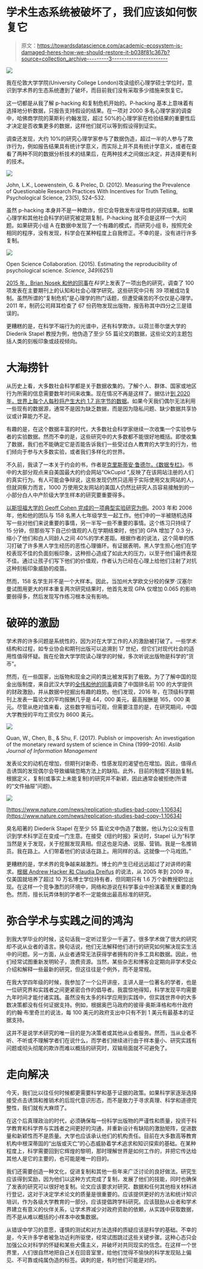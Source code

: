 # 学术生态系统被破坏了，我们应该如何恢复它

> 原文：<https://towardsdatascience.com/academic-ecosystem-is-damaged-heres-how-we-should-restore-it-b038f81c367b?source=collection_archive---------3----------------------->

![](img/707ae2b16fe5fc53f55f43f8bd5ab5b8.png)

我在伦敦大学学院(University College London)攻读组织心理学硕士学位时，意识到学术界的生态系统遭到了破坏，而目前我们没有采取多少措施来恢复它。

这一切都是从我了解 p-hacking 和复制危机开始的。P-hacking 基本上意味着有选择地分析数据，只报告支持假设的结果。在一项对 2000 多名心理学家的调查中，哈佛商学院的莱斯利·约翰发现，超过 50%的心理学家在检验结果的重要性后才决定是否收集更多的数据，这样他们就可以等到假设得到证实。

调查还发现，大约 10%的研究心理学家参与了数据伪造，超过一半的人参与了欺诈行为，例如报告结果具有统计学意义，而实际上并不具有统计学意义，或者在查看了两种不同的数据分析技术的结果后，在两种技术之间做出决定，并选择更有利的技术。

![](img/bb50aba452c21ac96760ba86cc451dfc.png)

John, L.K., Loewenstein, G. & Prelec, D. (2012). Measuring the Prevalence of Questionable Research Practices With Incentives for Truth Telling, Psychological Science, 23(5), 524–532.

虽然 p-hacking 本身并不是一种欺诈，但它会导致发布误导性的研究结果。如果心理学和其他社会科学的研究被定期复制，P-hacking 就不会是这样一个大问题。如果研究小组 A 在数据中发现了一个有趣的模式，而研究小组 B，按照完全相同的程序，没有发现，科学会在某种程度上自我修正。不幸的是，没有进行许多复制。

![](img/fd302f6636bd064b7a18ae8a182f1ec0.png)

Open Science Collaboration. (2015). Estimating the reproducibility of psychological science. *Science*, *349*(6251)

[2015 年，Brian Nosek 和他的同事](https://www.nature.com/news/over-half-of-psychology-studies-fail-reproducibility-test-1.18248)在*科学*上发表了一项出色的研究，调查了 100 项发表在主要期刊上的认知和社会心理学研究。这些研究中只有 39 项被成功复制。虽然所谓的“复制危机”是心理学的热门话题，但遭受痛苦的不仅仅是心理学。2011 年，制药公司拜耳检查了 67 份药物发现出版物，报告称其中四分之三是错误的。

更糟糕的是，在科学不端行为的光谱中，还有科学欺诈。以荷兰蒂尔堡大学的 Diederik Stapel 教授为例，他伪造了至少 55 篇论文的数据，这些论文的主题包括人类的刻板印象或歧视倾向。

# **大海捞针**

从历史上看，大多数社会科学都是关于数据收集的。了解个人、群体、国家或地区行为所需的信息需要数年时间来收集。现在情况不再是这样了。据估计[到 2020 年，世界上每个人每秒将产生大约 1.7 兆字节的数据](https://www.forbes.com/sites/bernardmarr/2015/09/30/big-data-20-mind-boggling-facts-everyone-must-read/#8ebe4717b1e8)。如果今天我们偶尔无法利用一些现有的数据源，通常不是因为缺乏数据，而是因为隐私问题、缺少数据共享协议或计算能力不足。

有趣的是，在这个数据丰富的时代，大多数社会科学家继续一次收集一个实验参与者的实验数据。然而不幸的是，这些研究中的大多数都不能很好地概括。即使收集了数据，我们也不能确定它是否能告诉我们一些受过白人教育的大学生的行为，他们倾向于参与大多数实验，或者我们多样化的世界。

不久前，我读了一本关于约会的书，作者是[克里斯蒂安·鲁德尔，《数据专栏》](https://www.amazon.com/Dataclysm-Identity-What-Online-Offline-Selves/dp/0385347391)。书中的大部分观点来自美国最大的约会网站“OkCupid ”,反映了在该网站注册的人们的真实行为。有人可能会争辩说，这些发现仍然只适用于实际使用交友网站的人，但就洞察力而言，1000 万使用交友网站的美国人仍然比研究人员容易接触到的一小部分白人中产阶级大学生样本的研究要重要得多。

[以斯坦福大学的 Geoff Cohen 完成的一项典型实验研究为例](https://www.theatlantic.com/science/archive/2016/09/can-simple-tricks-mobilise-voters-and-help-students/499109/)。2003 年和 2006 年，他和他的团队与 158 名黑人七年级学生一起工作。他们中的一半被随机选择写一些对他们来说重要的事情，另一半写一些不重要的事情。这个练习只持续了 15 分钟，但那些写下自己价值观的人在学期结束时，他们的 GPA 增加了 0.3 分，缩小了他们和白人同龄人之间 40%的学术差距。根据作者的说法，这个简单的练习打破了许多黑人学生经历的恶性心理循环。有证据表明，黑人学生担心他们在学校表现不佳的负面刻板印象，这种担心造成了如此大的压力，以至于他们最终表现不佳。通过让孩子们写下他们的价值观，作者认为已经在心理上给他们注射了对抗这种刻板印象威胁的疫苗。

然而，158 名学生并不是一个大样本。因此，当加州大学欧文分校的保罗·汉塞尔曼试图用更大的样本重复两次研究结果时，他首先发现 GPA 仅增加 0.065 的影响要弱得多，然后发现写作练习根本没有影响。

# 破碎的激励

学术界的许多问题是系统性的，因为对在大学工作的人的激励被打破了。一些学术结构和过程，如专业协会和期刊出版可以追溯到 17 世纪，但它们对现代社会的适用性值得怀疑。我在伦敦大学学院读心理学的时候，多次听说出版物是科学的“货币”。

然而，在一些国家，出版物和现金之间的类比被发挥到了极致。为了了解中国的现金出版制度，来自武汉大学的[全伟和他的同事](https://www.technologyreview.com/s/608266/the-truth-about-chinas-cash-for-publication-policy/)调查了中国排名前 100 的大学提供的财政激励，并从数据中挖掘出有趣的趋势。他们发现，2016 年，在顶级科学期刊上发表一篇论文的平均报酬几乎是 44，000 美元，最高报酬是 165，000 美元。尽管从绝对值来看，这些数字相当可观，但需要注意的是，在研究期间，中国大学教授的平均工资仅为 8600 美元。

![](img/b3a9ef610b4530a694d46515342f719c.png)

Quan, W., Chen, B., & Shu, F. (2017). Publish or impoverish: An investigation of the monetary reward system of science in China (1999–2016). *Aslib Journal of Information Management*

发表论文的动机在增加，但期刊对新奇、性感发现的渴望也在增加。因此，值得点击诱饵的发现偶尔会导致编辑忽略方法上的缺陷。此外，目前的制度不鼓励复制。根据定义，复制(或事实上未能复制)的研究并不新颖，因此通常会被拒绝(所谓的“文件抽屉”问题)。

![](img/0e2ffb735519cab273f492fb6177db4d.png)

[https://www.nature.com/news/replication-studies-bad-copy-1.10634](https://www.nature.com/news/replication-studies-bad-copy-1.10634)

臭名昭著的 Diederik Stapel 在至少 55 篇论文中伪造了数据，他认为公众没有意识到学术科学正在变成一门生意。在接受《纽约时报》采访时，Stapel 认为“科学当然是关于发现，关于挖掘发现真相。但这也是沟通、说服、营销。我是一名推销员。我在路上。人们带着他们的谈话在路上。用同样的话。这就像一个马戏团。”

更糟糕的是，学术界的竞争越来越激烈。博士的产生已经远远超过了对讲师的需求。[根据 Andrew Hacker 和 Claudia Dreifus](https://www.amazon.com/Higher-Education-Colleges-Wasting-Kids/dp/0805087346) 的说法，从 2005 年到 2009 年，仅美国就培养了超过 10 万名博士学位持有者，但同期只有 1.6 万个新教授职位出现。在这样一个竞争激烈的环境中，网络和游说在科学事业中扮演着至关重要的角色。然而，擅长玩弄体制的学者不一定能做出最高标准的研究。

# 弥合学术与实践之间的鸿沟

到我大学毕业的时候，这句话我一定听过至少一千遍了。很多学术做了很大的研究却不说从业者的语言。换句话说，他们无法解释他们进行的研究如何解决现实生活中的问题。另一方面，从业者通常无法获得学者拥有的许多工具和数据。因此，他们经常试图重新发明轮子，浪费资源。当然，某些杂志和博客会定期向非学术受众介绍和解释一些最新的研究，但这往往是个例外，而不是常规。

在我大学四年级的时候，我参加了一个公开讲座，主讲人是一位著名的学者，也是一位研究界和实践者之间更紧密合作的倡导者。我震惊地得知，科学发现平均需要九年时间才能付诸实践。虽然没有太多的科学应用到实践中，但实践世界中的大多数决策都没有任何证据支持。例如，根据奥巴马政府的彼得·奥斯泽格和布什政府的约翰·布里奇兰的说法，每 100 美元的政府支出中只有不到 1 美元有最基本的证据支持。

这并不是说学术研究的唯一目的是为决策者或其他从业者服务。然而，当从业者不听、不听或不理解学者们在说什么，而学者们继续进行由于样本量小、研究实践有问题或彻头彻尾的欺诈而难以概括的研究时，双输局面就不可避免了。

# 走向解决

今天，我们比以往任何时候都更需要科学和基于证据的政策。如果科学家逐渐选择接受点击诱饵和推销术的后现代意识形态，而不是致力于寻求真理、科学和道德完整性，我们就有大麻烦了。

在这个后真理政治的时代，必须确保每一份科学出版物的严谨性和质量，投资于科学教育和科学界与实践者之间更好的沟通，并重新设计有缺陷的激励矩阵，促进数量和新颖性而不是质量。大学也应该承认他们的机构责任。目前在大多数高等教育机构中根深蒂固的“出版或灭亡”的心态威胁着学术追求和知识探索的基础。在某种程度上，科学需要回到它辉煌的黎明，那时理解世界是如何工作的，并把它传达给其他人是它的主要的，也可能是唯一的目的。

我们还需要创造一种文化，促进复制和其他一些年来广泛讨论的良好做法。研究生应该得到奖励，因为他们以这种方式完成了复制，发展了他们的技能，同时也确保了发表的研究可以很好地复制。论文应该要求对研究、数据和任何其他相关材料进行登记，这对于决定学术论文的质量是很重要的。应该提供更好的方法和统计知识培训，作为各级大学教育的一部分。应该提倡跨学科研究。应该鼓励从业者和学术界建立有意义的伙伴关系，让学术界减少对政府资助的依赖，从实践中获取数据，而不是从难以概括的小样本中收集数据。

从错误中学习的意愿，谨慎的测试和对方法选择的质疑应该是科学的基础。不幸的是，今天许多学者被急功近利所驱使，经常试图跳过这些关键步骤。这种心态只会加强公众对科学的怀疑和某些犬儒主义，并破坏对共同现实的信念。在这样一个世界里，人们很自然地把自己关在回音室里，给他们觉得不愉快的科学发现贴上偏见、不可靠或纯属伪造的标签。讽刺的是，有时他们可能是对的。